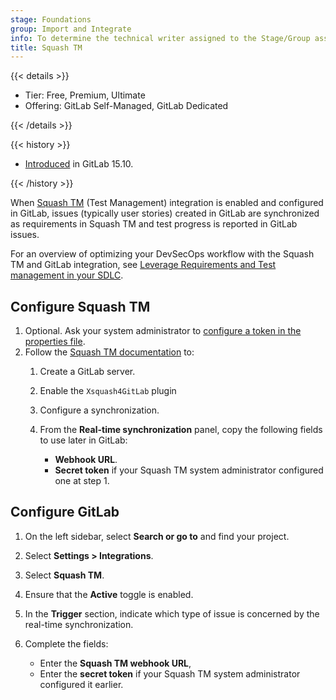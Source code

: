 ```yaml
---
stage: Foundations
group: Import and Integrate
info: To determine the technical writer assigned to the Stage/Group associated with this page, see https://handbook.gitlab.com/handbook/product/ux/technical-writing/#assignments
title: Squash TM
---
```


{{< details >}}

- Tier: Free, Premium, Ultimate
- Offering: GitLab Self-Managed, GitLab Dedicated

{{< /details >}}

{{< history >}}

- [Introduced](https://gitlab.com/gitlab-org/gitlab/-/issues/337855) in GitLab 15.10.

{{< /history >}}

When [Squash TM](https://www.squashtest.com/en/squash-gitlab-platform) (Test Management)
integration is enabled and configured in GitLab, issues (typically user stories) created in GitLab
are synchronized as requirements in Squash TM and test progress is reported in GitLab issues.

<i class="fa fa-youtube-play youtube" aria-hidden="true"></i>
For an overview of optimizing your DevSecOps workflow with the Squash TM and GitLab integration,
see [Leverage Requirements and Test management in your SDLC](https://www.youtube.com/watch?v=XAiNUmBiqm4).
<!-- Video published on 2024-05-15 -->

## Configure Squash TM

1. Optional. Ask your system administrator to [configure a token in the properties file](https://tm-en.doc.squashtest.com/latest/redirect/gitlab-integration-token.html).
1. Follow the [Squash TM documentation](https://tm-en.doc.squashtest.com/latest/redirect/gitlab-integration-configuration.html) to:
   1. Create a GitLab server.
   1. Enable the `Xsquash4GitLab` plugin
   1. Configure a synchronization.
   1. From the **Real-time synchronization** panel, copy the following fields to use later in GitLab:

      - **Webhook URL**.
      - **Secret token** if your Squash TM system administrator configured one at step 1.

## Configure GitLab

1. On the left sidebar, select **Search or go to** and find your project.
1. Select **Settings > Integrations**.
1. Select **Squash TM**.
1. Ensure that the **Active** toggle is enabled.
1. In the **Trigger** section, indicate which type of issue is concerned by the real-time synchronization.
1. Complete the fields:

   - Enter the **Squash TM webhook URL**,
   - Enter the **secret token** if your Squash TM system administrator configured it earlier.
